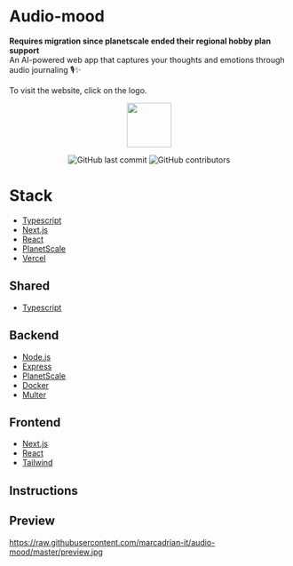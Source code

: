 # Audio-mood

<b> Requires migration since planetscale ended their regional hobby plan support </b><br/>
An AI-powered web app that captures your thoughts and emotions through audio journaling 🎙️✨

To visit the website, click on the logo.

<a href="https://audio-mood.cloud/">
  <p align="center">
    <img height=80 src="https://raw.githubusercontent.com/marcadrian-it/audio-mood/master/client/public/favicon.ico"/>
  </p>
</a>

<p align="center">
  <img alt="GitHub last commit" src="https://img.shields.io/github/last-commit/marcadrian-it/audio-mood?style=flat-square">
  <img alt="GitHub contributors" src="https://img.shields.io/github/contributors/marcadrian-it/audio-mood?style=flat-square">
</p>

# Stack

- [Typescript](https://www.typescriptlang.org/)
- [Next.js](https://nextjs.org/)
- [React](https://reactjs.org/)
- [PlanetScale](https://planetscale.com/)
- [Vercel](https://vercel.com/)

## Shared

- [Typescript](https://www.typescriptlang.org/)

## Backend

- [Node.js](https://nodejs.org/en/)
- [Express](https://expressjs.com/)
- [PlanetScale](https://planetscale.com/)
- [Docker](https://www.docker.com/)
- [Multer](https://www.npmjs.com/package/multer)

## Frontend

- [Next.js](https://nextjs.org/)
- [React](https://reactjs.org/)
- [Tailwind](https://tailwindcss.com/)

## Instructions

## Preview

https://raw.githubusercontent.com/marcadrian-it/audio-mood/master/preview.jpg
